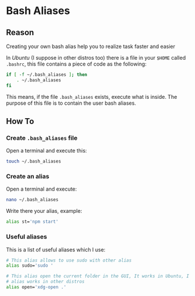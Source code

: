# Bash Aliases

## Reason

Creating your own bash alias help you to realize task faster and easier

In *Ubuntu* (I suppose in other distros too) there is a file in your `$HOME` called `.bashrc`, this file contains a piece of code as the following:

```bash
if [ -f ~/.bash_aliases ]; then
    . ~/.bash_aliases
fi
```

This means, if the file `.bash_aliases` exists, execute what is inside. The purpose of this file is to contain the user bash aliases.

## How To

### Create `.bash_aliases` file

Open a terminal and execute this:

```bash
touch ~/.bash_aliases
```

### Create an alias

Open a terminal and execute:

```bash
nano ~/.bash_aliases
```

Write there your alias, example:

```bash
alias st='npm start'
```

### Useful aliases

This is a list of useful aliases which I use:

```bash
# This alias allows to use sudo with other alias
alias sudo='sudo '

# This alias open the current folder in the GUI, It works in Ubuntu, I don't know if the same
# alias works in other distros
alias open='xdg-open .'
```
